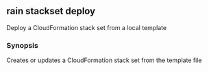 ## rain stackset deploy

Deploy a CloudFormation stack set from a local template

### Synopsis

Creates or updates a CloudFormation stack set <stackset> from the template file <template>.
If you don't specify a stack set name, rain will use the template filename minus its extension.
If you do not specify a template file, rain will asume that you want to add a new instance to an existing template,
If a template needs to be packaged before it can be deployed, rain will package the template first.
Rain will attempt to create an S3 bucket to store artifacts that it packages and deploys.
The bucket's name will be of the format rain-artifacts-<AWS account id>-<AWS region>.

The config flags can be used to set accounts, regions to operate and tags with parameters to use.
Configuration file with extended options can be provided along with '--config' flag in YAML or JSON format (see example file for details).

YAML:
Parameters:
	Name: Value
Tags:
	Name: Value
StackSet:
	description: "test description"
	...
StackSetInstanses:
	accounts:
		- "123456789123"
	regions:
		- us-east-1
		- us-east-2
...

Account(s) and region(s) provideed as flags OVERRIDE values from configuration files. Tags and parameters from the configuration file are MERGED with CLI flag values. 


```
rain stackset deploy <template> [stackset] [flags]
```

### Options

```
      --accounts strings   accounts for which to create stack set instances
  -c, --config string      YAML or JSON file to set additional configuration parameters
  -d, --detach             once deployment has started, don't wait around for it to finish
  -f, --force              update the stackset without confirmation
  -h, --help               help for deploy
      --params strings     set parameter values; use the format key1=value1,key2=value2
  -p, --profile string     AWS profile name; read from the AWS CLI configuration file
  -r, --region string      AWS region to use
      --regions strings    regions where you want to create stack set instances
      --tags strings       add tags to the stack; use the format key1=value1,key2=value2
  -y, --yes                update the stackset without confirmation
```

### Options inherited from parent commands

```
      --debug       Output debugging information
      --no-colour   Disable colour output
```

### SEE ALSO

* [rain stackset](rain_stackset.md)	 - This command manipulates stack sets.

###### Auto generated by spf13/cobra on 3-Jun-2023
